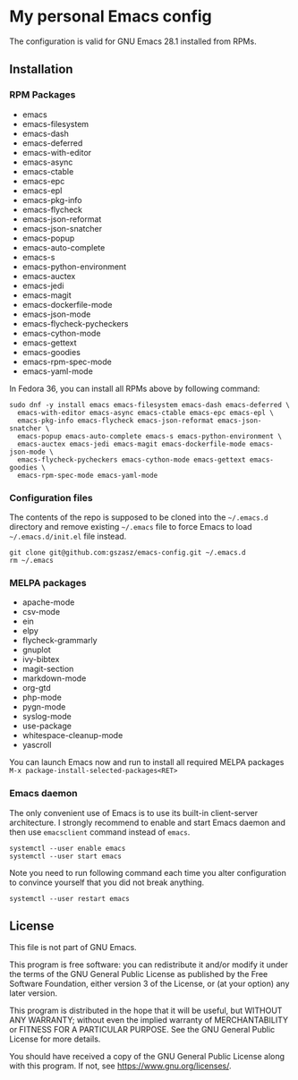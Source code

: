 # My personal Emacs config

The configuration is valid for GNU Emacs 28.1 installed from RPMs.

## Installation

### RPM Packages

* emacs
* emacs-filesystem
* emacs-dash
* emacs-deferred
* emacs-with-editor
* emacs-async
* emacs-ctable
* emacs-epc
* emacs-epl
* emacs-pkg-info
* emacs-flycheck
* emacs-json-reformat
* emacs-json-snatcher
* emacs-popup
* emacs-auto-complete
* emacs-s
* emacs-python-environment
* emacs-auctex
* emacs-jedi
* emacs-magit
* emacs-dockerfile-mode
* emacs-json-mode
* emacs-flycheck-pycheckers
* emacs-cython-mode
* emacs-gettext
* emacs-goodies
* emacs-rpm-spec-mode
* emacs-yaml-mode

In Fedora 36, you can install all RPMs above by following command:

```shell
sudo dnf -y install emacs emacs-filesystem emacs-dash emacs-deferred \
  emacs-with-editor emacs-async emacs-ctable emacs-epc emacs-epl \
  emacs-pkg-info emacs-flycheck emacs-json-reformat emacs-json-snatcher \
  emacs-popup emacs-auto-complete emacs-s emacs-python-environment \
  emacs-auctex emacs-jedi emacs-magit emacs-dockerfile-mode emacs-json-mode \
  emacs-flycheck-pycheckers emacs-cython-mode emacs-gettext emacs-goodies \
  emacs-rpm-spec-mode emacs-yaml-mode
```

### Configuration files

The contents of the repo is supposed to be cloned into the `~/.emacs.d`
directory and remove existing `~/.emacs` file to force Emacs to load
`~/.emacs.d/init.el` file instead.

```shell
git clone git@github.com:gszasz/emacs-config.git ~/.emacs.d
rm ~/.emacs
```

### MELPA packages

* apache-mode
* csv-mode
* ein
* elpy
* flycheck-grammarly
* gnuplot
* ivy-bibtex
* magit-section
* markdown-mode
* org-gtd
* php-mode
* pygn-mode
* syslog-mode
* use-package
* whitespace-cleanup-mode
* yascroll

You can launch Emacs now and run to install all required MELPA packages
`M-x package-install-selected-packages<RET>`


### Emacs daemon

The only convenient use of Emacs is to use its built-in client-server
architecture.  I strongly recommend to enable and start Emacs daemon and then
use `emacsclient` command instead of `emacs`.

```shell
systemctl --user enable emacs
systemctl --user start emacs
```

Note you need to run following command each time you alter configuration to
convince yourself that you did not break anything.

```shell
systemctl --user restart emacs
```

## License

This file is not part of GNU Emacs.

This program is free software: you can redistribute it and/or modify it under
the terms of the GNU General Public License as published by the Free Software
Foundation, either version 3 of the License, or (at your option) any later
version.

This program is distributed in the hope that it will be useful, but WITHOUT ANY
WARRANTY; without even the implied warranty of MERCHANTABILITY or FITNESS FOR A
PARTICULAR PURPOSE.  See the GNU General Public License for more details.

You should have received a copy of the GNU General Public License along with
this program.  If not, see <https://www.gnu.org/licenses/>.
